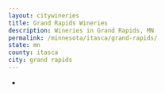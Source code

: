 ```yaml
---
layout: citywineries
title: Grand Rapids Wineries
description: Wineries in Grand Rapids, MN
permalink: /minnesota/itasca/grand-rapids/
state: mn
county: itasca
city: grand rapids
---
```

-

